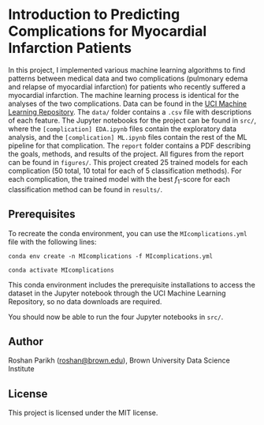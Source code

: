 # Introduction to Predicting Complications for Myocardial Infarction Patients
In this project, I implemented various machine learning algorithms to find patterns between medical data and two complications (pulmonary edema and relapse of myocardial infarction) for patients who recently suffered a myocardial infarction. The machine learning process is identical for the analyses of the two complications. Data can be found in the [UCI Machine Learning Repository](https://archive.ics.uci.edu/dataset/579/myocardial+infarction+complications). The `data/` folder contains a `.csv` file with descriptions of each feature. The Jupyter notebooks for the project can be found in `src/`, where the `[complication] EDA.ipynb` files contain the exploratory data analysis, and the `[complication] ML.ipynb` files contain the rest of the ML pipeline for that complication. The `report` folder contains a PDF describing the goals, methods, and results of the project. All figures from the report can be found in `figures/`. This project created 25 trained models for each complication (50 total, 10 total for each of 5 classification methods). For each complication, the trained model with the best $f_1$-score for each classification method can be found in `results/`. 

## Prerequisites
To recreate the conda environment, you can use the `MIcomplications.yml` file with the following lines:

`conda env create -n MIcomplications -f MIcomplications.yml`

`conda activate MIcomplications`

This conda environment includes the prerequisite installations to access the dataset in the Jupyter notebook through the UCI Machine Learning Repository, so no data downloads are required.

You should now be able to run the four Jupyter notebooks in `src/`. 

## Author
Roshan Parikh (roshan@brown.edu), Brown University Data Science Institute

## License
This project is licensed under the MIT license.
